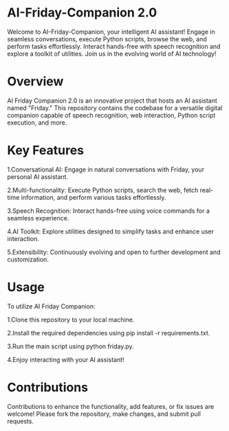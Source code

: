# AI-Friday-Companion 2.0
Welcome to AI-Friday-Companion, your intelligent AI assistant! Engage in seamless conversations, execute Python scripts, browse the web, and perform tasks effortlessly. Interact hands-free with speech recognition and explore a toolkit of utilities. Join us in the evolving world of AI technology!



# Overview
AI Friday Companion 2.0 is an innovative project that hosts an AI assistant named "Friday." This repository contains the codebase for a versatile digital companion capable of speech recognition, web interaction, Python script execution, and more.

# Key Features
1.Conversational AI: Engage in natural conversations with Friday, your personal AI assistant.

2.Multi-functionality: Execute Python scripts, search the web, fetch real-time information, and perform various tasks effortlessly.

3.Speech Recognition: Interact hands-free using voice commands for a seamless experience.

4.AI Toolkit: Explore utilities designed to simplify tasks and enhance user interaction.

5.Extensibility: Continuously evolving and open to further development and customization.

# Usage
To utilize AI Friday Companion:

1.Clone this repository to your local machine.

2.Install the required dependencies using pip install -r requirements.txt.

3.Run the main script using python friday.py.

4.Enjoy interacting with your AI assistant!

# Contributions
Contributions to enhance the functionality, add features, or fix issues are welcome! Please fork the repository, make changes, and submit pull requests.
